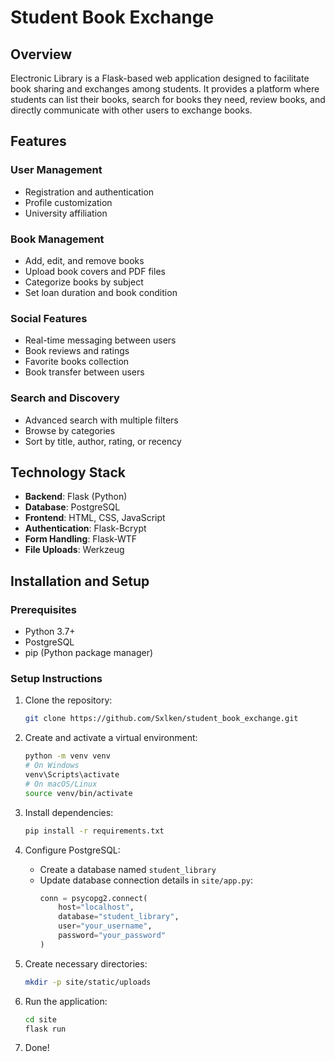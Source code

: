 # Student Book Exchange

## Overview 
Electronic Library is a Flask-based web application designed to facilitate book sharing and exchanges among students. It provides a platform where students can list their books, search for books they need, review books, and directly communicate with other users to exchange books.

## Features

### User Management
- Registration and authentication
- Profile customization
- University affiliation

### Book Management
- Add, edit, and remove books
- Upload book covers and PDF files
- Categorize books by subject
- Set loan duration and book condition

### Social Features
- Real-time messaging between users
- Book reviews and ratings
- Favorite books collection
- Book transfer between users

### Search and Discovery
- Advanced search with multiple filters
- Browse by categories
- Sort by title, author, rating, or recency

## Technology Stack
- **Backend**: Flask (Python)
- **Database**: PostgreSQL
- **Frontend**: HTML, CSS, JavaScript
- **Authentication**: Flask-Bcrypt
- **Form Handling**: Flask-WTF
- **File Uploads**: Werkzeug

## Installation and Setup

### Prerequisites
- Python 3.7+
- PostgreSQL
- pip (Python package manager)

### Setup Instructions

1. Clone the repository:
   ```bash
   git clone https://github.com/Sxlken/student_book_exchange.git
   ```

2. Create and activate a virtual environment:
   ```bash
   python -m venv venv
   # On Windows
   venv\Scripts\activate
   # On macOS/Linux
   source venv/bin/activate
   ```

3. Install dependencies:
   ```bash
   pip install -r requirements.txt
   ```
   
5. Configure PostgreSQL:
   - Create a database named `student_library`
   - Update database connection details in `site/app.py`:
     ```python
     conn = psycopg2.connect(
         host="localhost",
         database="student_library",
         user="your_username",
         password="your_password"
     )
     ```

6. Create necessary directories:
   ```bash
   mkdir -p site/static/uploads
   ```

7. Run the application:
   ```bash
   cd site
   flask run
   ```

8. Done!
